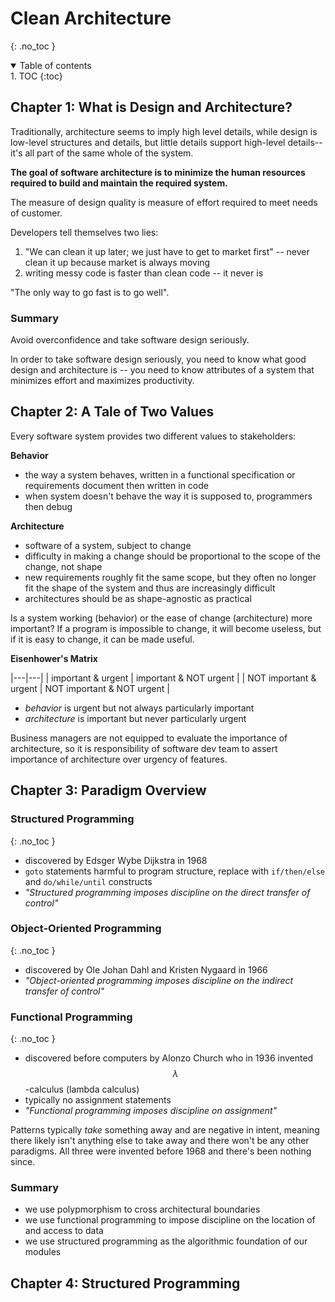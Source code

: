 # Clean Architecture
{: .no_toc }

<details open markdown="block">
  <summary>
    Table of contents
  </summary>
1. TOC
{:toc}
</details>

## Chapter 1: What is Design and Architecture?
Traditionally, architecture seems to imply high level details, while design is low-level structures and details, but little details support high-level details-- it's all part of the same whole of the system.

**The goal of software architecture is to minimize the human resources required to build and maintain the required system.**

The measure of design quality is measure of effort required to meet needs of customer.

Developers tell themselves two lies:
1. "We can clean it up later; we just have to get to market first" -- never clean it up because market is always moving
2. writing messy code is faster than clean code -- it never is

"The only way to go fast is to go well".

### Summary
Avoid overconfidence and take software design seriously.

In order to take software design seriously, you need to know what good design and architecture is -- you need to know attributes of a system that minimizes effort and maximizes productivity.

## Chapter 2: A Tale of Two Values
Every software system provides two different values to stakeholders:

**Behavior**
- the way a system behaves, written in a functional specification or requirements document then written in code
- when system doesn't behave the way it is supposed to, programmers then debug

**Architecture**
- software of a system, subject to change
- difficulty in making a change should be proportional to the scope of the change, not shape
- new requirements roughly fit the same scope, but they often no longer fit the shape of the system and thus are increasingly difficult
- architectures should be as shape-agnostic as practical

Is a system working (behavior) or the ease of change (architecture) more important? If a program is impossible to change, it will become useless, but if it is easy to change, it can be made useful.

**Eisenhower's Matrix**

|---|---|
| important & urgent | important & NOT urgent |
| NOT important & urgent | NOT important & NOT urgent |

- _behavior_ is urgent but not always particularly important
- _architecture_ is important but never particularly urgent

Business managers are not equipped to evaluate the importance of architecture, so it is responsibility of software dev team to assert importance of architecture over urgency of features.

## Chapter 3: Paradigm Overview

### Structured Programming
{: .no_toc }
- discovered by Edsger Wybe Dijkstra in 1968
- `goto` statements harmful to program structure, replace with `if/then/else` and `do/while/until` constructs
- _"Structured programming imposes discipline on the direct transfer of control"_

### Object-Oriented Programming
{: .no_toc }
- discovered by Ole Johan Dahl and Kristen Nygaard in 1966
- _"Object-oriented programming imposes discipline on the indirect transfer of control"_

### Functional Programming
{: .no_toc }
- discovered before computers by Alonzo Church who in 1936 invented $$ \lambda$$-calculus (lambda calculus)
- typically no assignment statements
- _"Functional programming imposes discipline on assignment"_

Patterns typically _take_ something away and are negative in intent, meaning there likely isn't anything else to take away and there won't be any other paradigms. All three were invented before 1968 and there's been nothing since.

### Summary
- we use polypmorphism to cross architectural boundaries
- we use functional programming to impose discipline on the location of and access to data
- we use structured programming as the algorithmic foundation of our modules

## Chapter 4: Structured Programming
